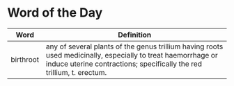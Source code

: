 # Word of the Day

|Word|Definition|
|---|---|
|birthroot|any of several plants of the genus trillium having roots used medicinally, especially to treat haemorrhage or induce uterine contractions; specifically the red trillium, t. erectum.|